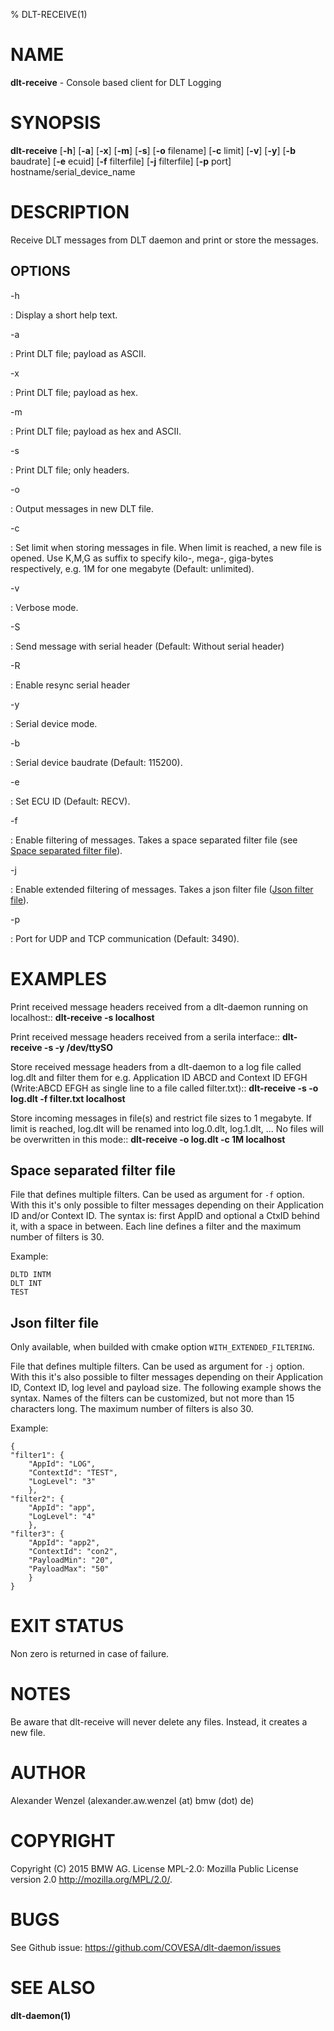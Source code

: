 % DLT-RECEIVE(1)

# NAME

**dlt-receive** - Console based client for DLT Logging

# SYNOPSIS

**dlt-receive** \[**-h**\] \[**-a**\] \[**-x**\] \[**-m**\] \[**-s**\] \[**-o** filename\] \[**-c** limit\] \[**-v**\] \[**-y**\] \[**-b** baudrate\] \[**-e** ecuid\] \[**-f** filterfile\] \[**-j** filterfile\] \[**-p** port\] hostname/serial_device_name

# DESCRIPTION

Receive DLT messages from DLT daemon and print or store the messages.

## OPTIONS

-h

: Display a short help text.

-a

: Print DLT file; payload as ASCII.

-x

:   Print DLT file; payload as hex.

-m

:   Print DLT file; payload as hex and ASCII.

-s

:   Print DLT file; only headers.

-o

:   Output messages in new DLT file.

-c

:   Set limit when storing messages in file. When limit is reached, a new file is opened. Use K,M,G as suffix to specify kilo-, mega-, giga-bytes respectively, e.g. 1M for one megabyte (Default: unlimited).

-v

:   Verbose mode.

-S

:   Send message with serial header (Default: Without serial header)

-R

:   Enable resync serial header

-y

:   Serial device mode.

-b

:   Serial device baudrate (Default: 115200).

-e

:   Set ECU ID (Default: RECV).

-f

:   Enable filtering of messages. Takes a space separated filter file (see [Space separated filter file](#Space-separated-filter-file)).

-j

:   Enable extended filtering of messages. Takes a json filter file ([Json filter file](#Json-filter-file)).

-p

:   Port for UDP and TCP communication (Default: 3490).
# EXAMPLES

Print received message headers received from a dlt-daemon running on localhost::
    **dlt-receive -s localhost**

Print received message headers received from a serila interface::
    **dlt-receive -s -y /dev/ttySO**

Store received message headers from a dlt-daemon to a log file called log.dlt and filter them for e.g. Application ID ABCD and Context ID EFGH (Write:ABCD EFGH as single line to a file called filter.txt)::
    **dlt-receive -s -o log.dlt -f filter.txt localhost**

Store incoming messages in file(s) and restrict file sizes to 1 megabyte. If limit is reached, log.dlt will be renamed into log.0.dlt, log.1.dlt, ... No files will be overwritten in this mode::
    **dlt-receive -o log.dlt -c 1M localhost**

## Space separated filter file
File that defines multiple filters. Can be used as argument for `-f` option. With this it's only possible to filter messages depending on their Application ID and/or Context ID. The syntax is: first AppID and optional a CtxID behind it, with a space in between. Each line defines a filter and the maximum number of filters is 30.

Example:
```
DLTD INTM
DLT INT
TEST
```

## Json filter file
Only available, when builded with cmake option `WITH_EXTENDED_FILTERING`.

File that defines multiple filters. Can be used as argument for `-j` option. With this it's also possible to filter messages depending on their Application ID, Context ID, log level and payload size. The following example shows the syntax. Names of the filters can be customized, but not more than 15 characters long. The maximum number of filters is also 30.

Example:
```
{
"filter1": {
    "AppId": "LOG",
    "ContextId": "TEST",
    "LogLevel": "3"
    },
"filter2": {
    "AppId": "app",
    "LogLevel": "4"
    },
"filter3": {
    "AppId": "app2",
    "ContextId": "con2",
    "PayloadMin": "20",
    "PayloadMax": "50"
    }
}
```
# EXIT STATUS

Non zero is returned in case of failure.

# NOTES

Be aware that dlt-receive will never delete any files. Instead, it creates a new file.

# AUTHOR

Alexander Wenzel (alexander.aw.wenzel (at) bmw (dot) de)

# COPYRIGHT

Copyright (C) 2015 BMW AG. License MPL-2.0: Mozilla Public License version 2.0 <http://mozilla.org/MPL/2.0/>.

# BUGS

See Github issue: <https://github.com/COVESA/dlt-daemon/issues>

# SEE ALSO

**dlt-daemon(1)**
